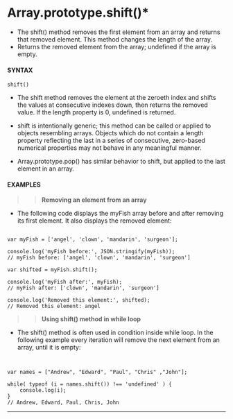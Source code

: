 # Array.prototype.shift()\*

- The shift() method removes the first element from an array and returns that removed element. This method changes the length of the array.
- Returns the removed element from the array; undefined if the array is empty.

#### **SYNTAX**

```
shift()
```

- The shift method removes the element at the zeroeth index and shifts the values at consecutive indexes down, then returns the removed value. If the length property is 0, undefined is returned.

- shift is intentionally generic; this method can be called or applied to objects resembling arrays. Objects which do not contain a length property reflecting the last in a series of consecutive, zero-based numerical properties may not behave in any meaningful manner.

- Array.prototype.pop() has similar behavior to shift, but applied to the last element in an array.

#### **EXAMPLES**

> > **Removing an element from an array**

- The following code displays the myFish array before and after removing its first element. It also displays the removed element:

```

var myFish = ['angel', 'clown', 'mandarin', 'surgeon'];

console.log('myFish before:', JSON.stringify(myFish));
// myFish before: ['angel', 'clown', 'mandarin', 'surgeon']

var shifted = myFish.shift();

console.log('myFish after:', myFish);
// myFish after: ['clown', 'mandarin', 'surgeon']

console.log('Removed this element:', shifted);
// Removed this element: angel
```

> > **Using shift() method in while loop**

- The shift() method is often used in condition inside while loop. In the following example every iteration will remove the next element from an array, until it is empty:

```


var names = ["Andrew", "Edward", "Paul", "Chris" ,"John"];

while( typeof (i = names.shift()) !== 'undefined' ) {
    console.log(i);
}
// Andrew, Edward, Paul, Chris, John
```

---
